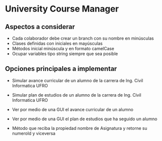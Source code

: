 University Course Manager
====================================
Aspectos a considerar 
---------------
- Cada colaborador debe crear un branch con su nombre en minúsculas  
- Clases definidas con iniciales en mayúsculas  
- Métodos inicial minúscula y en formato camelCase  
- Ocupar variables tipo string siempre que sea posible  

Opciones principales a implementar
-------------
- Simular avance curricular de un alumno de la carrera de Ing. Civil Informatica UFRO 
- Simular plan de estudios de un alumno de la carrera de Ing. Civil Informatica UFRO
- Ver por medio de una GUI el avance curricular de un alumno
- Ver por medio de una GUI el plan de estudios que ha seguido un alumno

- Método que reciba la propiedad nombre de Asignatura y retorne su numeroId y viceversa
